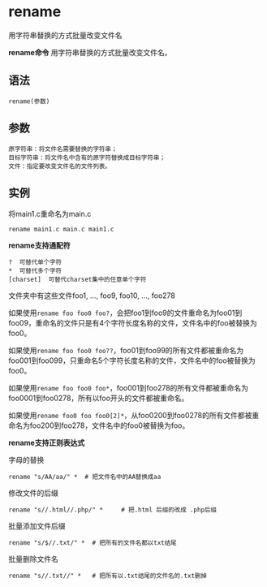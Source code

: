 rename
===

用字符串替换的方式批量改变文件名


**rename命令** 用字符串替换的方式批量改变文件名。

##  语法

```
rename(参数)
```

##  参数

```
原字符串：将文件名需要替换的字符串；
目标字符串：将文件名中含有的原字符替换成目标字符串；
文件：指定要改变文件名的文件列表。
```

##  实例

将main1.c重命名为main.c

```
rename main1.c main.c main1.c
```

 **rename支持通配符** 

```
?  可替代单个字符
*  可替代多个字符
[charset]  可替代charset集中的任意单个字符
```

文件夹中有这些文件foo1, ..., foo9, foo10, ..., foo278

如果使用`rename foo foo0 foo?`，会把foo1到foo9的文件重命名为foo01到foo09，重命名的文件只是有4个字符长度名称的文件，文件名中的foo被替换为foo0。

如果使用`rename foo foo0 foo??`，foo01到foo99的所有文件都被重命名为foo001到foo099，只重命名5个字符长度名称的文件，文件名中的foo被替换为foo0。

如果使用`rename foo foo0 foo*`，foo001到foo278的所有文件都被重命名为foo0001到foo0278，所有以foo开头的文件都被重命名。

如果使用`rename foo0 foo foo0[2]*`，从foo0200到foo0278的所有文件都被重命名为foo200到foo278，文件名中的foo0被替换为foo。

 **rename支持正则表达式** 

字母的替换

```
rename "s/AA/aa/" *  # 把文件名中的AA替换成aa
```

修改文件的后缀

```
rename "s//.html//.php/" *     # 把.html 后缀的改成 .php后缀
```

批量添加文件后缀

```
rename "s/$//.txt/" *  # 把所有的文件名都以txt结尾
```

批量删除文件名

```
rename "s//.txt//" *   # 把所有以.txt结尾的文件名的.txt删掉
```



